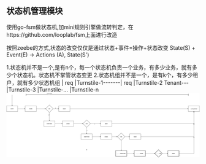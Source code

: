 ## 状态机管理模块
使用go-fsm做状态机,加mini规则引擎做流转判定，在https://github.com/looplab/fsm上面进行改造

按照zeebe的方式,状态的改变仅仅是通过状态+事件=操作+状态改变
State(S) + Event(E) -> Actions (A), State(S')

1.状态机并不是一个,是有n个，每一个状态机负责一个业务，有多少业务，就有多少个状态机。状态机不掌管状态变更
2.状态机组并不是一个，是有k个，有多少租户，就有多少状态机组
                            | req
         |Turnstile-1-------| req
         |Turnstile-2
Tenant---|Turnstile-3
         |Turnstile-...
         |Turnstile-n
![avatar](./state.png)